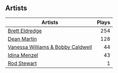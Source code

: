 ## Artists
Artists | Plays 
----- | -----: 
[Brett Eldredge](/artists/brett-eldredge-412447) | 254
[Dean Martin](/artists/dean-martin-6555) | 128
[Vanessa Williams & Bobby Caldwell](/artists/vanessa-williams-bobby-caldwell-115154) | 44
[Idina Menzel](/artists/idina-menzel-42581) | 43
[Rod Stewart](/artists/rod-stewart-2202) | 1

